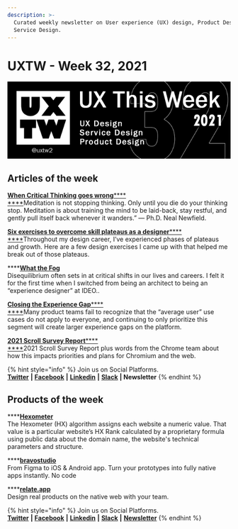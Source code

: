 ```yaml
---
description: >-
  Curated weekly newsletter on User experience (UX) design, Product Design and
  Service Design.
---
```


# UXTW - Week 32, 2021

![UXThisWeek newsletter, Issue #32, 2021](../.gitbook/assets/uxtw-banner-2021-32.jpg)



## Articles of the week

****[**When Critical Thinking goes wrong**](https://blog.prototypr.io/when-critical-thinking-goes-wrong-c14686e3d4ab?ref=uxthisweek)****[****\
****](https://bootcamp.uxdesign.cc/8-strategies-to-help-your-ux-portfolio-stand-out-from-the-crowd-20fa1a59e102/?ref=uxthisweek)Meditation is not stopping thinking. Only until you die do your thinking stop. Meditation is about training the mind to be laid-back, stay restful, and gently pull itself back whenever it wanders.” — Ph.D. Neal Newfield.

****[**Six exercises to overcome skill plateaus as a designer**](https://uxdesign.cc/how-to-break-out-of-your-plateau-as-a-designer-7cb762d1039f?ref=uxthisweek)****[****\
****](https://uxplanet.org/10-simple-tips-to-improve-user-testing-6a86c84e2794/?ref=uxthisweek)Throughout my design career, I’ve experienced phases of plateaus and growth. Here are a few design exercises I came up with that helped me break out of those plateaus.

****[**What the Fog**](https://design.google/library/what-the-fog/?ref=uxthisweek)\
Disequilibrium often sets in at critical shifts in our lives and careers. I felt it for the first time when I switched from being an architect to being an “experience designer” at IDEO..

****[**Closing the Experience Gap**](https://airbnb.design/closing-the-experience-gap/?ref=uxthisweek)****[****\
****](https://productcoalition.com/product-discovery-playbook-a579bbe3e572/?ref=uxthisweek)Many product teams fail to recognize that the “average user” use cases do not apply to everyone, and continuing to only prioritize this segment will create larger experience gaps on the platform.

****[**2021 Scroll Survey Report**](https://web.dev/2021-scroll-survey-report/?ref=uxthisweek)****[****\
****](https://www.nngroup.com/articles/qualitative-rigor/?ref=uxthisweek)2021 Scroll Survey Report plus words from the Chrome team about how this impacts priorities and plans for Chromium and the web.

{% hint style="info" %}
Join us on Social Platforms. \
[**Twitter**](https://twitter.com/uxtw2) **|** [**Facebook**](https://www.facebook.com/webusabilityandux) **|** [**Linkedin**](https://www.linkedin.com/groups/1875717/) **|** [**Slack**](https://join.slack.com/t/uxthisweek/shared\_invite/zt-szpdweo1-d78hso8FppFcI68Xue\_9Yw) **| Newsletter**
{% endhint %}

## Products of the week

****[**Hexometer**](https://hexometer.com/?ref=uxthisweek)\
The Hexometer (HX) algorithm assigns each website a numeric value. That value is a particular website’s HX Rank calculated by a proprietary formula using public data about the domain name, the website's technical parameters and structure.

****[**bravostudio**](https://www.bravostudio.app/?ref=uxthisweek)\
From Figma to iOS & Android app. Turn your prototypes into fully native apps instantly. No code

****[**relate.app**](https://relate.app/?ref=uxthisweek)\
Design real products on the native web with your team.

{% hint style="info" %}
Join us on Social Platforms.\
[**Twitter**](https://twitter.com/uxtw2) **|** [**Facebook**](https://www.facebook.com/webusabilityandux) **|** [**Linkedin**](https://www.linkedin.com/groups/1875717/) **|** [**Slack**](https://join.slack.com/t/uxthisweek/shared\_invite/zt-szpdweo1-d78hso8FppFcI68Xue\_9Yw) **|** [**Newsletter**](https://gmail.us17.list-manage.com/subscribe?u=1b23fd286b43ac36e4acba123\&id=0009036f95)
{% endhint %}
